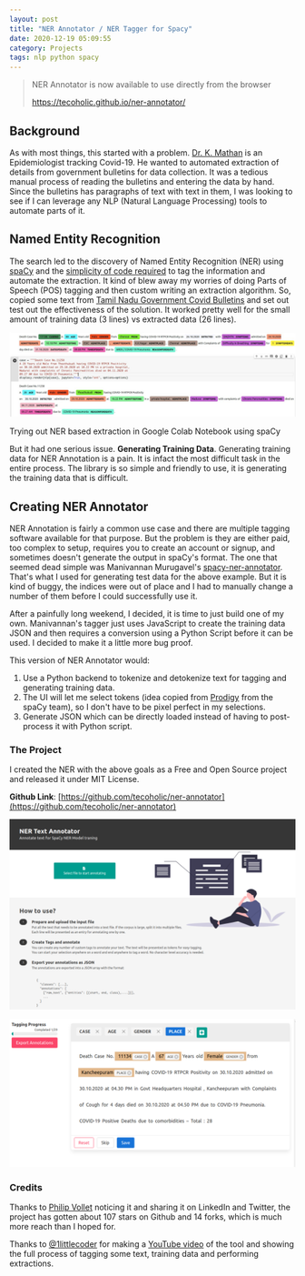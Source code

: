 ```yaml
---
layout: post
title: "NER Annotator / NER Tagger for Spacy"
date: 2020-12-19 05:09:55
category: Projects
tags: nlp python spacy
---
```



> NER Annotator is now available to use directly from the browser
> 
> https://tecoholic.github.io/ner-annotator/




Background
----------




As with most things, this started with a problem. [Dr. K. Mathan](https://twitter.com/kmathan) is an Epidemiologist tracking Covid-19. He wanted to automated extraction of details from government bulletins for data collection. It was a tedious manual process of reading the bulletins and entering the data by hand. Since the bulletins has paragraphs of text with text in them, I was looking to see if I can leverage any NLP (Natural Language Processing) tools to automate parts of it.





Named Entity Recognition
------------------------




The search led to the discovery of Named Entity Recognition (NER) using [spaCy](https://spacy.io/) and the [simplicity of code required](https://sematext.com/blog/entity-extraction-with-spacy/) to tag the information and automate the extraction. It kind of blew away my worries of doing Parts of Speech (POS) tagging and then custom writing an extraction algorithm. So, copied some text from [Tamil Nadu Government Covid Bulletins](https://stopcorona.tn.gov.in/daily-bulletin/) and set out test out the effectiveness of the solution. It worked pretty well for the small amount of training data (3 lines) vs extracted data (26 lines).




![](/img/wp-content/uploads/2020/12/ner_attempt_1.jpeg?w=1024)

Trying out NER based extraction in Google Colab Notebook using spaCy




But it had one serious issue. **Generating Training Data**. Generating training data for NER Annotation is a pain. It is infact the most difficult task in the entire process. The library is so simple and friendly to use, it is generating the training data that is difficult.




Creating NER Annotator
----------------------




NER Annotation is fairly a common use case and there are multiple tagging software available for that purpose. But the problem is they are either paid, too complex to setup, requires you to create an account or signup, and sometimes doesn't generate the output in spaCy's format. The one that seemed dead simple was Manivannan Murugavel's [spacy-ner-annotator](https://github.com/ManivannanMurugavel/spacy-ner-annotator). That's what I used for generating test data for the above example. But it is kind of buggy, the indices were out of place and I had to manually change a number of them before I could successfully use it. 




After a painfully long weekend, I decided, it is time to just build one of my own. Manivannan's tagger just uses JavaScript to create the training data JSON and then requires a conversion using a Python Script before it can be used. I decided to make it a little more bug proof.




This version of NER Annotator would:




1. Use a Python backend to tokenize and detokenize text for tagging and generating training data.
2. The UI will let me select tokens (idea copied from [Prodigy](https://prodi.gy/) from the spaCy team), so I don't have to be pixel perfect in my selections.
3. Generate JSON which can be directly loaded instead of having to post-process it with Python script.




### The Project




I created the NER with the above goals as a Free and Open Source project and released it under MIT License.




**Github Link**: [https://github.com/tecoholic/ner-annotator](https://github.com/tecoholic/ner-annotator)




![](/img/wp-content/uploads/2020/12/start_page.png?w=1024)


![](/img/wp-content/uploads/2020/12/tagging.png?w=1024)


### Credits




Thanks to [Philip Vollet](https://www.linkedin.com/in/philipvollet) noticing it and sharing it on LinkedIn and Twitter, the project has gotten about 107 stars on Github and 14 forks, which is much more reach than I hoped for.




Thanks to [@1littlecoder](https://twitter.com/1littlecoder) for making a [YouTube video](https://www.youtube.com/watch?v=mmCmqOWHC5A) of the tool and showing the full process of tagging some text, training data and performing extractions.






